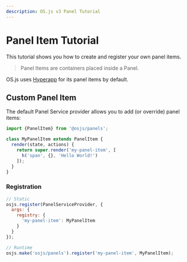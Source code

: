 ```yaml
---
description: OS.js v3 Panel Tutorial
---
```


# Panel Item Tutorial

This tutorial shows you how to create and register your own panel items.

> Panel Items are containers placed inside a Panel.

OS.js uses [Hyperapp](https://hyperapp.js.org/) for its panel items by default.

## Custom Panel Item

The default Panel Service provider allows you to add (or override) panel items:

```javascript
import {PanelItem} from '@osjs/panels';

class MyPanelItem extends PanelItem {
  render(state, actions) {
    return super.render('my-panel-item', [
      h('span', {}, 'Hello World!')
    ]);
  }
}
```

### Registration

```javascript
// Static
osjs.register(PanelServiceProvider, {
  args: {
    registry: {
      'my-panel-item': MyPanelItem
    }
  }
});

// Runtime
osjs.make('osjs/panels').register('my-panel-item', MyPanelItem);
```
